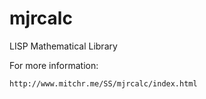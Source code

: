 # mjrcalc
LISP Mathematical Library

For more information:

    http://www.mitchr.me/SS/mjrcalc/index.html
